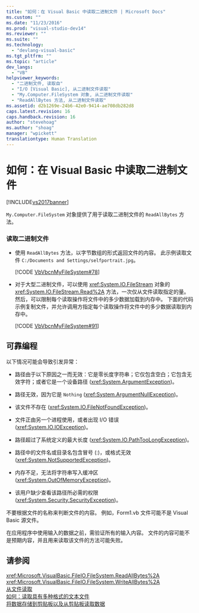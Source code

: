 ```yaml
---
title: "如何：在 Visual Basic 中读取二进制文件 | Microsoft Docs"
ms.custom: ""
ms.date: "11/23/2016"
ms.prod: "visual-studio-dev14"
ms.reviewer: ""
ms.suite: ""
ms.technology: 
  - "devlang-visual-basic"
ms.tgt_pltfrm: ""
ms.topic: "article"
dev_langs: 
  - "VB"
helpviewer_keywords: 
  - "二进制文件, 读取自"
  - "I/O [Visual Basic], 从二进制文件读取"
  - "My.Computer.FileSystem 对象, 从二进制文件读取"
  - "ReadAllBytes 方法, 从二进制文件读取"
ms.assetid: d2b1269e-24b6-42e0-9414-ae708db282d8
caps.latest.revision: 16
caps.handback.revision: 16
author: "stevehoag"
ms.author: "shoag"
manager: "wpickett"
translationtype: Human Translation
---
```

# 如何：在 Visual Basic 中读取二进制文件
[!INCLUDE[vs2017banner](../../../../csharp/includes/vs2017banner.md)]

`My.Computer.FileSystem` 对象提供了用于读取二进制文件的 `ReadAllBytes` 方法。  
  
### 读取二进制文件  
  
-   使用 `ReadAllBytes` 方法，以字节数组的形式返回文件的内容。  此示例读取文件 `C:/Documents and Settings/selfportrait.jpg`。  
  
     [!CODE [VbVbcnMyFileSystem#78](../CodeSnippet/VS_Snippets_VBCSharp/VbVbcnMyFileSystem#78)]  
  
-   对于大型二进制文件，可以使用 <xref:System.IO.FileStream> 对象的 <xref:System.IO.FileStream.Read%2A> 方法，一次仅从文件读取指定的量。  然后，可以限制每个读取操作将文件中的多少数据加载到内存中。  下面的代码示例复制文件，并允许调用方指定每个读取操作将文件中的多少数据读取到内存中。  
  
     [!CODE [VbVbcnMyFileSystem#91](../CodeSnippet/VS_Snippets_VBCSharp/VbVbcnMyFileSystem#91)]  
  
## 可靠编程  
 以下情况可能会导致引发异常：  
  
-   路径由于以下原因之一而无效：它是零长度字符串；它仅包含空白；它包含无效字符；或者它是一个设备路径 \(<xref:System.ArgumentException>\)。  
  
-   路径无效，因为它是 `Nothing` \(<xref:System.ArgumentNullException>\)。  
  
-   该文件不存在 \(<xref:System.IO.FileNotFoundException>\)。  
  
-   文件正由另一个进程使用，或者出现 I\/O 错误 \(<xref:System.IO.IOException>\)。  
  
-   路径超过了系统定义的最大长度 \(<xref:System.IO.PathTooLongException>\)。  
  
-   路径中的文件名或目录名包含冒号 \(:\)，或格式无效 \(<xref:System.NotSupportedException>\)。  
  
-   内存不足，无法将字符串写入缓冲区 \(<xref:System.OutOfMemoryException>\)。  
  
-   该用户缺少查看该路径所必需的权限 \(<xref:System.Security.SecurityException>\)。  
  
 不要根据文件的名称来判断文件的内容。  例如，Form1.vb 文件可能不是 Visual Basic 源文件。  
  
 在应用程序中使用输入的数据之前，需验证所有的输入内容。  文件的内容可能不是预期内容，并且用来读取该文件的方法可能失败。  
  
## 请参阅  
 <xref:Microsoft.VisualBasic.FileIO.FileSystem.ReadAllBytes%2A>   
 <xref:Microsoft.VisualBasic.FileIO.FileSystem.WriteAllBytes%2A>   
 [从文件读取](../../../../visual-basic/developing-apps/programming/drives-directories-files/reading-from-files.md)   
 [如何：读取具有多种格式的文本文件](../../../../visual-basic/developing-apps/programming/drives-directories-files/how-to-read-from-text-files-with-multiple-formats.md)   
 [将数据存储到剪贴板以及从剪贴板读取数据](../../../../visual-basic/developing-apps/programming/computer-resources/storing-data-to-and-reading-from-the-clipboard.md)